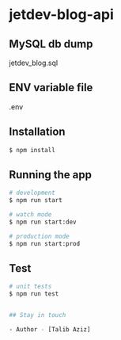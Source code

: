 # jetdev-blog-api

## MySQL db dump

jetdev_blog.sql

## ENV variable file

.env

## Installation

```bash
$ npm install
```

## Running the app

```bash
# development
$ npm run start

# watch mode
$ npm run start:dev

# production mode
$ npm run start:prod
```

## Test

```bash
# unit tests
$ npm run test


## Stay in touch

- Author - [Talib Aziz]
